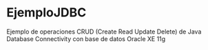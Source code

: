 # EjemploJDBC
Ejemplo de operaciones CRUD (Create Read Update Delete) de Java Database Connectivity con base de datos Oracle XE 11g
